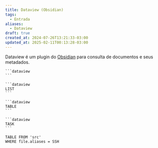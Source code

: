 ```yaml
---
title: Dataview (Obsidian)
tags:
  - Entrada
aliases:
  - Dataview
draft: true
created_at: 2024-07-26T13:21:33-03:00
updated_at: 2025-02-11T00:13:28-03:00
---
```


Dataview é um plugin do [Obsidian](content/entrada/2024/07/08/Obsidian.md) para consulta de documentos e seus metadados.

````
```dataview
```
````

````
```dataview
LIST
```
````

````
```dataview
TABLE
```
````

````
```dataview
TASK
```
````

```dataview
TABLE FROM 'src'
WHERE file.aliases = SSH
 ```
